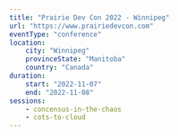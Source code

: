 ```yaml
---
title: "Prairie Dev Con 2022 - Winnipeg"
url: "https://www.prairiedevcon.com"
eventType: "conference"
location:
    city: "Winnipeg"
    provinceState: "Manitoba"
    country: "Canada"
duration:
    start: "2022-11-07"
    end: "2022-11-08"
sessions:
    - concensus-in-the-chaos
    - cots-to-cloud
---
```

